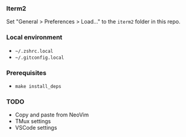 ### Iterm2

Set "General > Preferences > Load..." to the `iterm2` folder in this repo.

### Local environment
* `~/.zshrc.local`
* `~/.gitconfig.local`

### Prerequisites
* `make install_deps`

### TODO
* Copy and paste from NeoVim
* TMux settings
* VSCode settings
